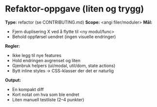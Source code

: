 # Refaktor-oppgave (liten og trygg)

**Type:** refactor (se CONTRIBUTING.md)
**Scope:** <angi filer/moduler>
**Mål:**
- Fjern duplisering X ved å flytte til <ny modul/func>
- Behold oppførsel uendret (ingen visuelle endringer)

**Regler:**
- Ikke legg til nye features
- Hold endringen avgrenset og liten
- Gjenbruk helpers (ui/modal, util/dom, state actions)
- Bytt inline styles → CSS-klasser der det er naturlig

**Output:**
- En kompakt diff
- Kort notat om hva som ble endret
- Liten manuell testliste (2–4 punkter)
